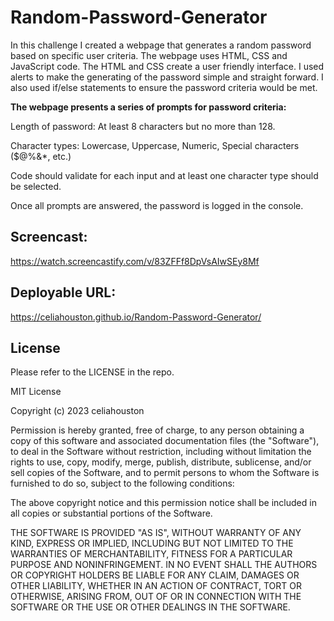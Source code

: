 # Random-Password-Generator

In this challenge I created a webpage that generates a random password based on specific user criteria. The webpage uses HTML, CSS and JavaScript code. The HTML and CSS create a user friendly interface. I used alerts to make the generating of the password simple and straight forward. I also used if/else statements to ensure the password criteria would be met. 

**The webpage presents a series of prompts for password criteria:**

Length of password: At least 8 characters but no more than 128.

Character types: Lowercase, Uppercase, Numeric, Special characters ($@%&*, etc.)

Code should validate for each input and at least one character type should be selected.

Once all prompts are answered, the password is logged in the console. 

## Screencast:
https://watch.screencastify.com/v/83ZFFf8DpVsAIwSEy8Mf 

## Deployable URL:
https://celiahouston.github.io/Random-Password-Generator/ 

## License 
Please refer to the LICENSE in the repo.

MIT License

Copyright (c) 2023 celiahouston

Permission is hereby granted, free of charge, to any person obtaining a copy of this software and associated documentation files (the "Software"), to deal in the Software without restriction, including without limitation the rights to use, copy, modify, merge, publish, distribute, sublicense, and/or sell copies of the Software, and to permit persons to whom the Software is furnished to do so, subject to the following conditions:

The above copyright notice and this permission notice shall be included in all copies or substantial portions of the Software.

THE SOFTWARE IS PROVIDED "AS IS", WITHOUT WARRANTY OF ANY KIND, EXPRESS OR IMPLIED, INCLUDING BUT NOT LIMITED TO THE WARRANTIES OF MERCHANTABILITY, FITNESS FOR A PARTICULAR PURPOSE AND NONINFRINGEMENT. IN NO EVENT SHALL THE AUTHORS OR COPYRIGHT HOLDERS BE LIABLE FOR ANY CLAIM, DAMAGES OR OTHER LIABILITY, WHETHER IN AN ACTION OF CONTRACT, TORT OR OTHERWISE, ARISING FROM, OUT OF OR IN CONNECTION WITH THE SOFTWARE OR THE USE OR OTHER DEALINGS IN THE SOFTWARE.
